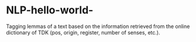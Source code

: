 # NLP-hello-world-

Tagging lemmas of a text based on the information retrieved from the online dictionary of TDK (pos, origin, register, number of senses, etc.).
